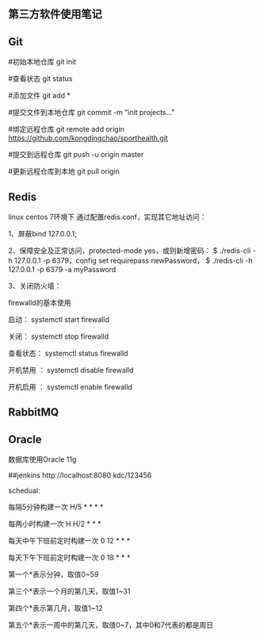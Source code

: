 ## 第三方软件使用笔记
## Git
#初始本地仓库
git init

#查看状态
git status

#添加文件
git add *

#提交文件到本地仓库
git commit -m "init projects..."

#绑定远程仓库
git remote add origin https://github.com/kongdingchao/sporthealth.git

#提交到远程仓库
git push -u origin master

#更新远程仓库到本地
git pull origin

## Redis
linux centos 7环境下
通过配置redis.conf，实现其它地址访问：

1、屏蔽bind 127.0.0.1;

2、保障安全及正常访问，protected-mode yes，或则新增密码：
    $ ./redis-cli -h 127.0.0.1 -p 6379，config set requirepass newPassword，
    $ ./redis-cli -h 127.0.0.1 -p 6379 -a myPassword
    
3、关闭防火墙：

firewalld的基本使用

启动： systemctl start firewalld

关闭： systemctl stop firewalld

查看状态： systemctl status firewalld 

开机禁用  ： systemctl disable firewalld

开机启用  ： systemctl enable firewalld

## RabbitMQ

## Oracle
数据库使用Oracle 11g

##jenkins
http://localhost:8080
kdc/123456

schedual:

每隔5分钟构建一次
H/5 * * * *

每两小时构建一次
H H/2 * * *

每天中午下班前定时构建一次
0 12 * * *

每天下午下班前定时构建一次
0 18 * * *

第一个*表示分钟，取值0~59 

第三个*表示一个月的第几天，取值1~31 

第四个*表示第几月，取值1~12 

第五个*表示一周中的第几天，取值0~7，其中0和7代表的都是周日






